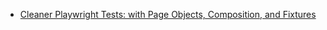 - [Cleaner Playwright Tests: with Page Objects, Composition, and Fixtures](/talks/cleaner-playwright-tests/)

